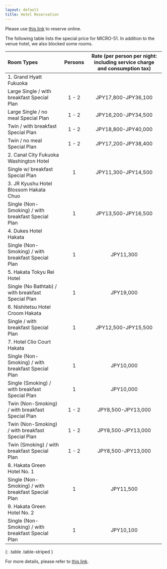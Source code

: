 ```yaml
---
layout: default
title: Hotel Reservation
---
```


Please use [this link](https://amarys-jtb.jp/micro51/) to reserve online.

The following table lists the special price for MICRO-51.
In addition to the venue hotel, we also blocked some rooms.

|Room Types|Persons|Rate  (per person per night: including service charge and consumption tax)|
|:--|:--:|:--:|
|1. Grand Hyatt Fukuoka|||
|Large Single / with breakfast Special Plan|1 - 2|JPY17,800-JPY36,100|
|Large Single / no meal Special Plan|1 - 2|JPY16,200-JPY34,500|
|Twin / with breakfast Special Plan|1 - 2|JPY18,800-JPY40,000|
|Twin / no meal Special Plan|1 - 2|JPY17,200-JPY38,400|
|2. Canal City Fukuoka Washington Hotel|||
|Single w/ breakfast Special Plan|1|JPY11,300-JPY14,500|
|3. JR Kyushu Hotel Blossom Hakata Chuo|||
|Single (Non-Smoking) / with breakfast Special Plan|1|JPY13,500-JPY16,500|
|4. Dukes Hotel Hakata|||
|Single (Non-Smoking) / with breakfast Special Plan|1|JPY11,300|
|5. Hakata Tokyu Rei Hotel|||
|Single (No Bathtab) / with breakfast Special Plan|1|JPY19,000|
|6. Nishitetsu Hotel Croom Hakata|||
|Single / with breakfast Special Plan|1|JPY12,500-JPY15,500|
|7. Hotel Clio Court Hakata|||
|Single (Non-Smoking) / with breakfast Special Plan|1|JPY10,000|
|Single (Smoking) / with breakfast Special Plan|1|JPY10,000|
|Twin (Non-Smoking) / with breakfast Special Plan|1 - 2|JPY8,500-JPY13,000|
|Twin (Non-Smoking) / with breakfast Special Plan|1 - 2|JPY8,500-JPY13,000|
|Twin (Smoking) / with breakfast Special Plan|1 - 2|JPY8,500-JPY13,000|
|8. Hakata Green Hotel No. 1|||
|Single (Non-Smoking) / with breakfast Special Plan|1|JPY11,500|
|9. Hakata Green Hotel No. 2|||
|Single (Non-Smoking) / with breakfast Special Plan|1|JPY10,100|
{: .table .table-striped }


For more details, please refer to [this link](https://amarys-jtb.jp/micro51/).
